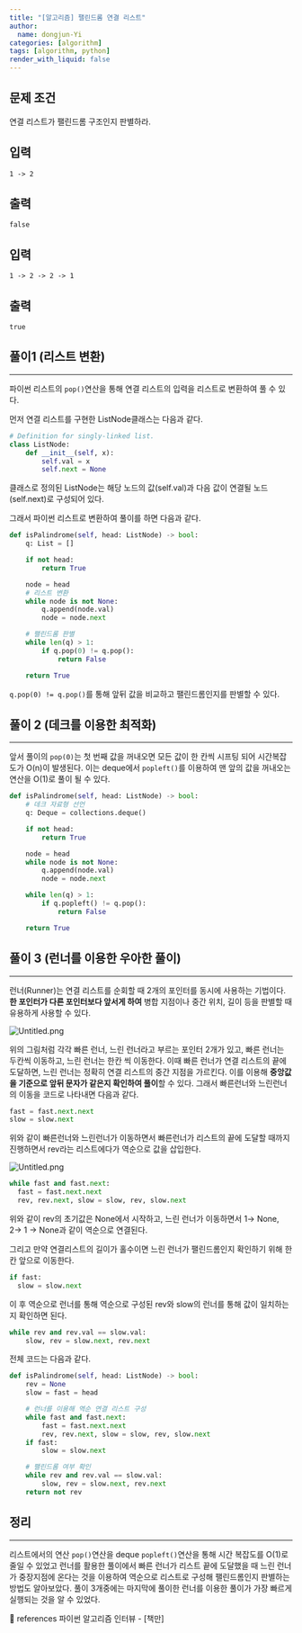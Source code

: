 ```yaml
---
title: "[알고리즘] 팰린드롬 연결 리스트"
author:
  name: dongjun-Yi
categories: [algorithm]
tags: [algorithm, python]
render_with_liquid: false
---
```

## 문제 조건

연결 리스트가 팰린드롬 구조인지 판별하라.

## 입력

```
1 -> 2
```

## 출력

```
false
```

## 입력

```
1 -> 2 -> 2 -> 1
```

## 출력

```
true
```

## 풀이1  (리스트 변환)

---

파이썬 리스트의 `pop()`연산을 통해 연결 리스트의 입력을 리스트로 변환하여 풀 수 있다.

먼저 연결 리스트를 구현한 ListNode클래스는 다음과 같다.

```python
# Definition for singly-linked list.
class ListNode:
    def __init__(self, x):
        self.val = x
        self.next = None
```

클래스로 정의된 ListNode는 해당 노드의 값(self.val)과 다음 값이 연결될 노드(self.next)로 구성되어 있다.

그래서 파이썬 리스트로 변환하여 풀이를 하면 다음과 같다.

```python
def isPalindrome(self, head: ListNode) -> bool:
    q: List = []

    if not head:
        return True

    node = head
    # 리스트 변환
    while node is not None:
        q.append(node.val)
        node = node.next

    # 팰린드롬 판별
    while len(q) > 1:
        if q.pop(0) != q.pop():
            return False

    return True
```

`q.pop(0) != q.pop()`를 통해 앞뒤 값을 비교하고 팰린드롬인지를 판별할 수 있다.

## 풀이 2 (데크를 이용한 최적화)

---

앞서 풀이의 `pop(0)`는 첫 번째 값을 꺼내오면 모든 값이 한 칸씩 시프팅 되어 시간복잡도가 O(n)이 발생된다. 이는 deque에서 `popleft()`를 이용하여 맨 앞의 값을 꺼내오는 연산을 O(1)로 풀이 될 수 있다.

```python
def isPalindrome(self, head: ListNode) -> bool:
    # 데크 자료형 선언
    q: Deque = collections.deque()

    if not head:
        return True

    node = head
    while node is not None:
        q.append(node.val)
        node = node.next

    while len(q) > 1:
        if q.popleft() != q.pop():
            return False

    return True
```

## 풀이 3 (런너를 이용한 우아한 풀이)

---

런너(Runner)는 연결 리스트를 순회할 때 2개의 포인터를 동시에 사용하는 기법이다. **한 포인터가 다른 포인터보다 앞서게 하여** 병합 지점이나 중간 위치, 길이 등을 판별할 때 유용하게 사용할 수 있다.

![Untitled.png](/assets/images/ArrayExceptSelf/python-54.jpg)

위의 그림처럼 각각 빠른 런너, 느린 런너라고 부르는 포인터 2개가 있고, 빠른 런너는 두칸씩 이동하고, 느린 런너는 한칸 씩 이동한다. 이때 빠른 런너가 연결 리스트의 끝에 도달하면, 느린 런너는 정확히 연결 리스트의 중간 지점을 가르킨다. 이를 이용해 **중앙값을 기준으로 앞뒤 문자가 같은지 확인하여 풀이**할 수 있다.
그래서 빠른런너와 느린런너의 이동을 코드로 나타내면 다음과 같다.

```python
fast = fast.next.next
slow = slow.next
```

위와 같이 빠른런너와 느린런너가 이동하면서 빠른런너가 리스트의 끝에 도달할 때까지 진행하면서 rev라는 리스트에다가 역순으로 값을 삽입한다.

![Untitled.png](/assets/images/ArrayExceptSelf/python-55.jpg)

```python
while fast and fast.next:
  fast = fast.next.next
  rev, rev.next, slow = slow, rev, slow.next
```

위와 같이 rev의 초기값은 None에서 시작하고, 느린 런너가 이동하면서  1→ None, 2→ 1 → None과 같이 역순으로 연결된다.

그리고 만약 연결리스트의 길이가 홀수이면 느린 런너가  팰린드롬인지 확인하기 위해  한칸 앞으로 이동한다.

```python
if fast:
  slow = slow.next
```

이 후 역순으로 런너를 통해 역순으로 구성된 rev와 slow의 런너를 통해 값이 일치하는지 확인하면 된다.

```python
while rev and rev.val == slow.val:
    slow, rev = slow.next, rev.next
```

전체 코드는 다음과 같다.

```python
def isPalindrome(self, head: ListNode) -> bool:
    rev = None
    slow = fast = head

    # 런너를 이용해 역순 연결 리스트 구성
    while fast and fast.next:
        fast = fast.next.next
        rev, rev.next, slow = slow, rev, slow.next
    if fast:
        slow = slow.next

    # 팰린드롬 여부 확인
    while rev and rev.val == slow.val:
        slow, rev = slow.next, rev.next
    return not rev
```

## 정리

---

리스트에서의 연산 `pop()`연산을 deque `popleft()`연산을 통해 시간 복잡도를 O(1)로 줄일 수 있었고 런너를 활용한 풀이에서 빠른 런너가 리스트 끝에 도달했을 때 느린 런너가 중장지점에 온다는 것을 이용하여 역순으로 리스트로 구성해 팰린드롬인지 판별하는 방법도 알아보았다. 풀이 3개중에는 마지막에 풀이한 런너를 이용한 풀이가 가장 빠르게 실행되는 것을 알 수 있었다. 

<aside>
📖 references 파이썬 알고리즘 인터뷰 - [책만]

</aside>